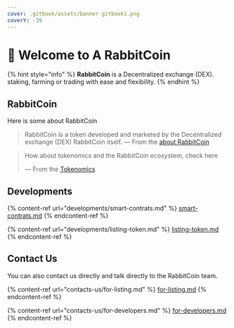 ```yaml
---
cover: .gitbook/assets/banner gitbook1.png
coverY: -39
---
```


# 👋 Welcome to A RabbitCoin

{% hint style="info" %}
**RabbitCoin** is a Decentralized exchange (DEX). staking, farming or trading with ease and flexibility.
{% endhint %}

## RabbitCoin

Here is some about RabbitCoin

> RabbitCoin is a token developed and marketed by the Decentralized exchange (DEX) RabbitCoin itself. — From the [about RabbitCoin](rabbitcoin/rabbitcoin.md)

> How about tokenomics and the RabbitCoin ecosystem, check here
>
> — From the [Tokenomics](rabbitcoin/tokenomics.md)

## Developments

{% content-ref url="developments/smart-contrats.md" %}
[smart-contrats.md](developments/smart-contrats.md)
{% endcontent-ref %}

{% content-ref url="developments/listing-token.md" %}
[listing-token.md](developments/listing-token.md)
{% endcontent-ref %}

## Contact Us

You can also contact us directly and talk directly to the RabbitCoin team.

{% content-ref url="contacts-us/for-listing.md" %}
[for-listing.md](contacts-us/for-listing.md)
{% endcontent-ref %}

{% content-ref url="contacts-us/for-developers.md" %}
[for-developers.md](contacts-us/for-developers.md)
{% endcontent-ref %}
